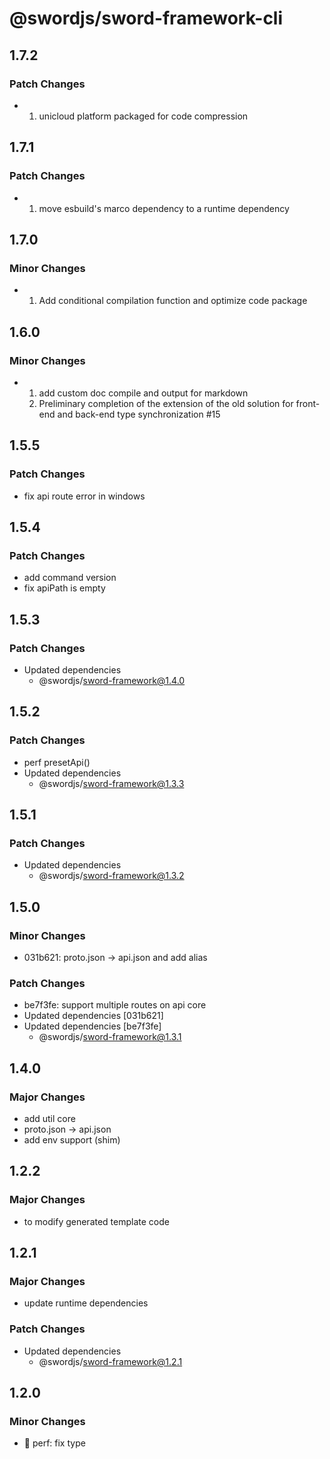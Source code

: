 # @swordjs/sword-framework-cli

## 1.7.2

### Patch Changes

- 1. unicloud platform packaged for code compression

## 1.7.1

### Patch Changes

- 1. move esbuild's marco dependency to a runtime dependency

## 1.7.0

### Minor Changes

- 1. Add conditional compilation function and optimize code package

## 1.6.0

### Minor Changes

- 1. add custom doc compile and output for markdown
  2. Preliminary completion of the extension of the old solution for front-end and back-end type synchronization #15

## 1.5.5

### Patch Changes

- fix api route error in windows

## 1.5.4

### Patch Changes

- add command version
- fix apiPath is empty

## 1.5.3

### Patch Changes

- Updated dependencies
  - @swordjs/sword-framework@1.4.0

## 1.5.2

### Patch Changes

- perf presetApi()
- Updated dependencies
  - @swordjs/sword-framework@1.3.3

## 1.5.1

### Patch Changes

- Updated dependencies
  - @swordjs/sword-framework@1.3.2

## 1.5.0

### Minor Changes

- 031b621: proto.json -> api.json and add alias

### Patch Changes

- be7f3fe: support multiple routes on api core
- Updated dependencies [031b621]
- Updated dependencies [be7f3fe]
  - @swordjs/sword-framework@1.3.1

## 1.4.0

### Major Changes

- add util core
- proto.json -> api.json
- add env support (shim)

## 1.2.2

### Major Changes

- to modify generated template code

## 1.2.1

### Major Changes

- update runtime dependencies

### Patch Changes

- Updated dependencies
  - @swordjs/sword-framework@1.2.1

## 1.2.0

### Minor Changes

- 🎈 perf: fix type
